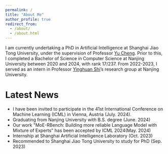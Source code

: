 ```yaml
---
permalink: /
title: "About Me"
author_profile: true
redirect_from: 
  - /about/
  - /about.html
---
```


I am currently undertaking a PhD in Artificial Intelligence at Shanghai Jiao Tong University, under the supervision of Professor [Yu Cheng](https://ych133.github.io/). Prior to this, I completed a Bachelor of Science in Computer Science at Nanjing University between 2020 and 2024, with rank 17/237. From 2022-2023, I served as an intern in Professor [Yinghuan Shi](https://cs.nju.edu.cn/shiyh/index.htm)’s research group at Nanjing University.


Latest News
======
- I have been invited to participate in the 41st International Conference on Machine Learning (ICML) in Vienna, Austria (July. 2024).
- Graduating from Nanjing University with B.S. degree (June. 2024)
- Our work "MoE-RBench: Building more reliable Language Model with Mixture of Experts" has been accepted by ICML 2024(May. 2024)
- Internship at Shanghai Artificial Intelligence Laboratory (Oct. 2023)
- Recommended to Shanghai Jiao Tong University to study for PhD (Sep. 2023)

